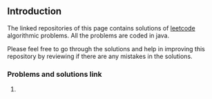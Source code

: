 ## Introduction

The linked repositories of this page contains solutions of [leetcode](https://leetcode.com/) algorithmic problems. All the problems are coded in java.

Please feel free to go through the solutions and help in improving this repository by reviewing if there are any mistakes in the solutions.  

### Problems and solutions link

1. 
